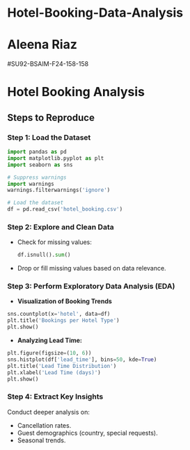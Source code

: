 # Hotel-Booking-Data-Analysis
# Aleena Riaz
#SU92-BSAIM-F24-158-158

# Hotel Booking Analysis

## Steps to Reproduce

### Step 1: Load the Dataset
```python
import pandas as pd
import matplotlib.pyplot as plt
import seaborn as sns

# Suppress warnings
import warnings
warnings.filterwarnings('ignore')

# Load the dataset
df = pd.read_csv('hotel_booking.csv')
```

### Step 2: Explore and Clean Data
- Check for missing values:
  ```python
  df.isnull().sum()
  ```
- Drop or fill missing values based on data relevance.

### Step 3: Perform Exploratory Data Analysis (EDA)
- **Visualization of Booking Trends**
```python
sns.countplot(x='hotel', data=df)
plt.title('Bookings per Hotel Type')
plt.show()
```
- **Analyzing Lead Time:**
```python
plt.figure(figsize=(10, 6))
sns.histplot(df['lead_time'], bins=50, kde=True)
plt.title('Lead Time Distribution')
plt.xlabel('Lead Time (days)')
plt.show()
```

### Step 4: Extract Key Insights
Conduct deeper analysis on:
- Cancellation rates.
- Guest demographics (country, special requests).
- Seasonal trends.
